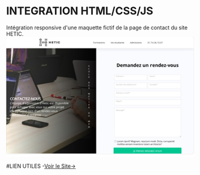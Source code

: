 # INTEGRATION HTML/CSS/JS
Intégration responsive d'une maquette fictif de la page de contact du site HETIC.
![Screenshot](ressources/imgmg.jpg "apercu du site")

#LIEN UTILES
-[Voir le Site->](https://formulaire-hetic.vercel.app)
